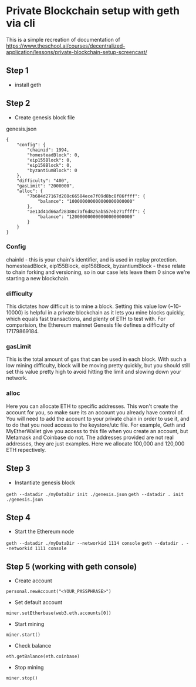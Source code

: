 # Private Blockchain setup with geth via cli

This is a simple recreation of documentation of https://www.theschool.ai/courses/decentralized-application/lessons/private-blockchain-setup-screencast/

## Step 1
* install geth

## Step 2
* Create genesis block file

genesis.json
```
{
    "config": {
        "chainid": 1994,
        "homesteadBlock": 0,
        "eip155Block": 0,
        "eip158Block": 0,
        "byzantiumBlock": 0
    },
    "difficulty": "400",
    "gasLimit": "2000000",
    "alloc": {
        "7b684d27167d208c66584ece7f09d8bc8f86ffff": {
            "balance": "100000000000000000000000"
        },
        "ae13d41d66af28380c7af6d825ab557eb271ffff": {
            "balance": "120000000000000000000000"
        }
    }
}
```

### Config
chainId - this is your chain's identifier, and is used in replay protection.
homesteadBlock, eip155Block, eip158Block, byzantiumBlock - these relate to chain forking and versioning, so in our case lets leave them 0 since we're starting a new blockchain.

### difficulty
This dictates how difficult is to mine a block. Setting this value low (~10-10000) is helpful in a private blockchain as it lets you mine blocks quickly, which equals fast transactions, and plenty of ETH to test with. For comparision, the Ethereum mainnet Genesis file defines a difficulty of 17179869184.

### gasLimit
This is the total amount of gas that can be used in each block. With such a low mining difficulty, block will be moving pretty quickly, but you should still set this value pretty high to avoid hitting the limit and slowing down your network.

### alloc
Here you can allocate ETH to specific addresses. This won't create the account for you, so make sure its an account you already have control of. You will need to add the account to your private chain in order to use it, and to do that you need access to the keystore/utc file. For example, Geth and MyEtherWallet give you access to this file when you create an account, but Metamask and Coinbase do not. The addresses provided are not real addresses, they are just examples. Here we allocate 100,000 and 120,000 ETH repectively.

## Step 3
* Instantiate genesis block

`geth --datadir ./myDataDir init ./genesis.json`
`geth --datadir . init ./genesis.json`

## Step 4
* Start the Ethereum node

`geth --datadir ./myDataDir --networkid 1114 console`
`geth --datadir . --networkid 1111 console`

## Step 5 (working with geth console)
* Create account

`personal.newAccount("<YOUR_PASSPHRASE>")`

* Set default account

`miner.setEtherbase(web3.eth.accounts[0])`

* Start mining

`miner.start()`

* Check balance

`eth.getBalance(eth.coinbase)`

* Stop mining

`miner.stop()`
